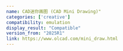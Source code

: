 ```yaml
---
name: CAD迷你画图 (CAD Mini Drawing)"
categories: ['creative']
compatibility: emulation
display_result: "Compatible"
version_from: "2025R1"
link: https://www.olcad.com/mini_draw.html
---
```

